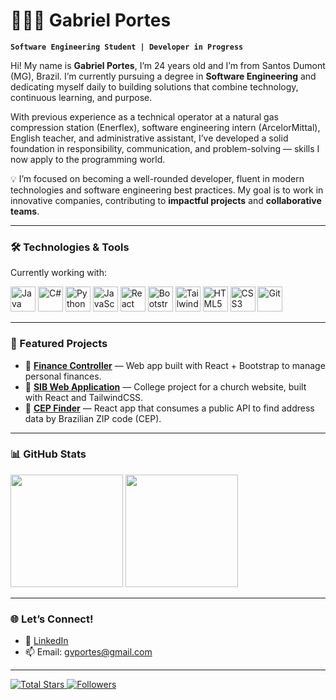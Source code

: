 # 👨🏻‍💻 Gabriel Portes

**`Software Engineering Student | Developer in Progress`**

Hi! My name is **Gabriel Portes**, I’m 24 years old and I’m from Santos Dumont (MG), Brazil. I’m currently pursuing a degree in **Software Engineering** and dedicating myself daily to building solutions that combine technology, continuous learning, and purpose.

With previous experience as a technical operator at a natural gas compression station (Enerflex), software engineering intern (ArcelorMittal), English teacher, and administrative assistant, I’ve developed a solid foundation in responsibility, communication, and problem-solving — skills I now apply to the programming world.

💡 I’m focused on becoming a well-rounded developer, fluent in modern technologies and software engineering best practices. My goal is to work in innovative companies, contributing to **impactful projects** and **collaborative teams**.

---

### 🛠️ Technologies & Tools

Currently working with:

<p align="left">
  <img src="https://cdn.jsdelivr.net/gh/devicons/devicon@latest/icons/java/java-original.svg" alt="Java" width="40" />
  <img src="https://cdn.jsdelivr.net/gh/devicons/devicon@latest/icons/csharp/csharp-original.svg" alt="C#" width="40" />
  <img src="https://cdn.jsdelivr.net/gh/devicons/devicon@latest/icons/python/python-original.svg" alt="Python" width="40" />
  <img src="https://cdn.jsdelivr.net/gh/devicons/devicon@latest/icons/javascript/javascript-original.svg" alt="JavaScript" width="40" />
  <img src="https://cdn.jsdelivr.net/gh/devicons/devicon@latest/icons/react/react-original.svg" alt="React" width="40" />
  <img src="https://cdn.jsdelivr.net/gh/devicons/devicon@latest/icons/bootstrap/bootstrap-original.svg" alt="Bootstrap" width="40" />
  <img src="https://cdn.jsdelivr.net/gh/devicons/devicon@latest/icons/tailwindcss/tailwindcss-plain.svg" alt="TailwindCSS" width="40" />
  <img src="https://cdn.jsdelivr.net/gh/devicons/devicon@latest/icons/html5/html5-original.svg" alt="HTML5" width="40" />
  <img src="https://cdn.jsdelivr.net/gh/devicons/devicon@latest/icons/css3/css3-original.svg" alt="CSS3" width="40" />
  <img src="https://cdn.jsdelivr.net/gh/devicons/devicon@latest/icons/git/git-original.svg" alt="Git" width="40" />
</p>

---

### 📂 Featured Projects

- 🔹 [**Finance Controller**](https://github.com/GVPortes/FinanceController) — Web app built with React + Bootstrap to manage personal finances.
- 🔹 [**SIB Web Application**](https://github.com/Pedro-Henrique-Teles/SIB-FrontEnd) — College project for a church website, built with React and TailwindCSS.
- 🔹 [**CEP Finder**](https://github.com/GVPortes/buscador-cep) — React app that consumes a public API to find address data by Brazilian ZIP code (CEP).

---

### 📊 GitHub Stats

<p align="left">
  <img height="180em" src="https://github-readme-stats.vercel.app/api?username=GVPortes&show_icons=true&theme=tokyonight&count_private=true&include_all_commits=true" />
  <img height="180em" src="https://github-readme-stats.vercel.app/api/top-langs/?username=GVPortes&layout=compact&langs_count=8&hide=html,css&theme=tokyonight" />
</p>

---

### 🌐 Let’s Connect!

- 💼 [LinkedIn](https://www.linkedin.com/in/gvportes)
- 📫 Email: gvportes@gmail.com

---

<p align="left">
  <a href="https://github.com/GVPortes?tab=repositories&sort=stargazers">
    <img alt="Total Stars" title="Total GitHub Stars" src="https://custom-icon-badges.demolab.com/github/stars/GVPortes?color=55960c&style=for-the-badge&labelColor=488207&logo=star&label=Stars" />
  </a>
  <a href="https://github.com/GVPortes?tab=followers">
    <img alt="Followers" title="Follow me on GitHub" src="https://custom-icon-badges.demolab.com/github/followers/GVPortes?color=236ad3&labelColor=1155ba&style=for-the-badge&logo=github&label=Followers&logoColor=white" />
  </a>
</p>
